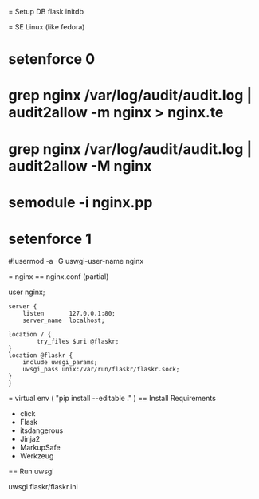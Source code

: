 = Setup DB
flask initdb

= SE Linux (like fedora)
# setenforce 0
# grep nginx /var/log/audit/audit.log | audit2allow -m nginx > nginx.te
# grep nginx /var/log/audit/audit.log | audit2allow -M nginx
# semodule -i nginx.pp
# setenforce 1

#!usermod -a -G uswgi-user-name nginx

= nginx
== nginx.conf (partial)

user nginx;

    server {
        listen       127.0.0.1:80;
        server_name  localhost;

	location / {
            try_files $uri @flaskr;
	}
	location @flaskr {
	    include uwsgi_params;
	    uwsgi_pass unix:/var/run/flaskr/flaskr.sock;
	}
    }

= virtual env ( "pip install --editable ." )
== Install Requirements

 * click
 * Flask
 * itsdangerous
 * Jinja2
 * MarkupSafe
 * Werkzeug

== Run uwsgi

uwsgi flaskr/flaskr.ini


